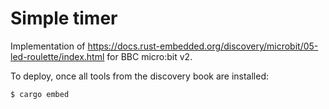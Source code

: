 # Simple timer

Implementation of https://docs.rust-embedded.org/discovery/microbit/05-led-roulette/index.html for BBC micro:bit v2.

To deploy, once all tools from the discovery book are installed:

    $ cargo embed